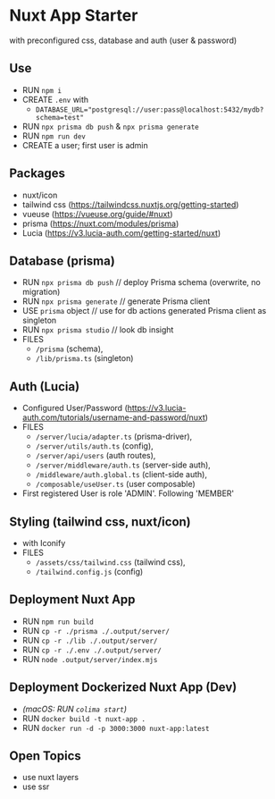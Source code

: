 # Nuxt App Starter
with preconfigured css, database and auth (user & password)

## Use
- RUN `npm i`
- CREATE `.env` with
  - `DATABASE_URL="postgresql://user:pass@localhost:5432/mydb?schema=test"`
- RUN `npx prisma db push` & `npx prisma generate`
- RUN `npm run dev`
- CREATE a user; first user is admin


## Packages
- nuxt/icon
- tailwind css (https://tailwindcss.nuxtjs.org/getting-started)
- vueuse (https://vueuse.org/guide/#nuxt)
- prisma (https://nuxt.com/modules/prisma)
- Lucia (https://v3.lucia-auth.com/getting-started/nuxt)


## Database (prisma)
- RUN `npx prisma db push` // deploy Prisma schema (overwrite, no migration)
- RUN `npx prisma generate` // generate Prisma client
- USE `prisma` object // use for db actions generated Prisma client as singleton
- RUN `npx prisma studio` // look db insight
- FILES 
  - `/prisma` (schema), 
  - `/lib/prisma.ts` (singleton)


## Auth (Lucia)
- Configured User/Password (https://v3.lucia-auth.com/tutorials/username-and-password/nuxt)
- FILES 
  - `/server/lucia/adapter.ts` (prisma-driver), 
  - `/server/utils/auth.ts` (config), 
  - `/server/api/users` (auth routes), 
  - `/server/middleware/auth.ts` (server-side auth), 
  - `/middleware/auth.global.ts` (client-side auth), 
  - `/composable/useUser.ts` (user composable)
- First registered User is role 'ADMIN'. Following 'MEMBER'


## Styling (tailwind css, nuxt/icon)
- <Icon /> with Iconify
- FILES 
  - `/assets/css/tailwind.css` (tailwind css), 
  - `/tailwind.config.js` (config)


## Deployment Nuxt App
- RUN `npm run build`
- RUN `cp -r ./prisma ./.output/server/`
- RUN `cp -r ./lib ./.output/server/`
- RUN `cp -r ./.env ./.output/server/`
- RUN `node .output/server/index.mjs`


## Deployment Dockerized Nuxt App (Dev)
- *(macOS: RUN `colima start`)*
- RUN `docker build -t nuxt-app .`
- RUN `docker run -d -p 3000:3000 nuxt-app:latest`

## Open Topics
- use nuxt layers
- use ssr
